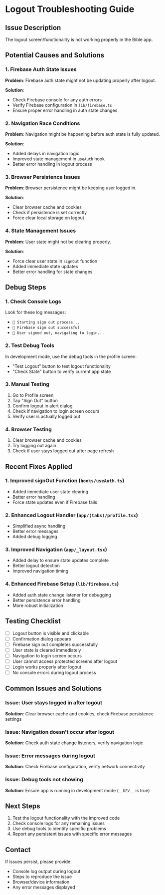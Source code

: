 # Logout Troubleshooting Guide

## Issue Description
The logout screen/functionality is not working properly in the Bible app.

## Potential Causes and Solutions

### 1. Firebase Auth State Issues

**Problem**: Firebase auth state might not be updating properly after logout.

**Solution**: 
- Check Firebase console for any auth errors
- Verify Firebase configuration in `lib/firebase.ts`
- Ensure proper error handling in auth state changes

### 2. Navigation Race Conditions

**Problem**: Navigation might be happening before auth state is fully updated.

**Solution**: 
- Added delays in navigation logic
- Improved state management in `useAuth` hook
- Better error handling in logout process

### 3. Browser Persistence Issues

**Problem**: Browser persistence might be keeping user logged in.

**Solution**:
- Clear browser cache and cookies
- Check if persistence is set correctly
- Force clear local storage on logout

### 4. State Management Issues

**Problem**: User state might not be clearing properly.

**Solution**:
- Force clear user state in `signOut` function
- Added immediate state updates
- Better error handling for state changes

## Debug Steps

### 1. Check Console Logs
Look for these log messages:
- `🔴 Starting sign out process...`
- `🔴 Firebase sign out successful`
- `🔴 User signed out, navigating to login...`

### 2. Test Debug Tools
In development mode, use the debug tools in the profile screen:
- "Test Logout" button to test logout functionality
- "Check State" button to verify current app state

### 3. Manual Testing
1. Go to Profile screen
2. Tap "Sign Out" button
3. Confirm logout in alert dialog
4. Check if navigation to login screen occurs
5. Verify user is actually logged out

### 4. Browser Testing
1. Clear browser cache and cookies
2. Try logging out again
3. Check if user stays logged out after page refresh

## Recent Fixes Applied

### 1. Improved signOut Function (`hooks/useAuth.ts`)
- Added immediate user state clearing
- Better error handling
- Force state updates even if Firebase fails

### 2. Enhanced Logout Handler (`app/(tabs)/profile.tsx`)
- Simplified async handling
- Better error messages
- Added debug logging

### 3. Improved Navigation (`app/_layout.tsx`)
- Added delay to ensure state updates complete
- Better logout detection
- Improved navigation timing

### 4. Enhanced Firebase Setup (`lib/firebase.ts`)
- Added auth state change listener for debugging
- Better persistence error handling
- More robust initialization

## Testing Checklist

- [ ] Logout button is visible and clickable
- [ ] Confirmation dialog appears
- [ ] Firebase sign out completes successfully
- [ ] User state is cleared immediately
- [ ] Navigation to login screen occurs
- [ ] User cannot access protected screens after logout
- [ ] Login works properly after logout
- [ ] No console errors during logout process

## Common Issues and Solutions

### Issue: User stays logged in after logout
**Solution**: Clear browser cache and cookies, check Firebase persistence settings

### Issue: Navigation doesn't occur after logout
**Solution**: Check auth state change listeners, verify navigation logic

### Issue: Error messages during logout
**Solution**: Check Firebase configuration, verify network connectivity

### Issue: Debug tools not showing
**Solution**: Ensure app is running in development mode (`__DEV__` is true)

## Next Steps

1. Test the logout functionality with the improved code
2. Check console logs for any remaining issues
3. Use debug tools to identify specific problems
4. Report any persistent issues with specific error messages

## Contact

If issues persist, please provide:
- Console log output during logout
- Steps to reproduce the issue
- Browser/device information
- Any error messages displayed

